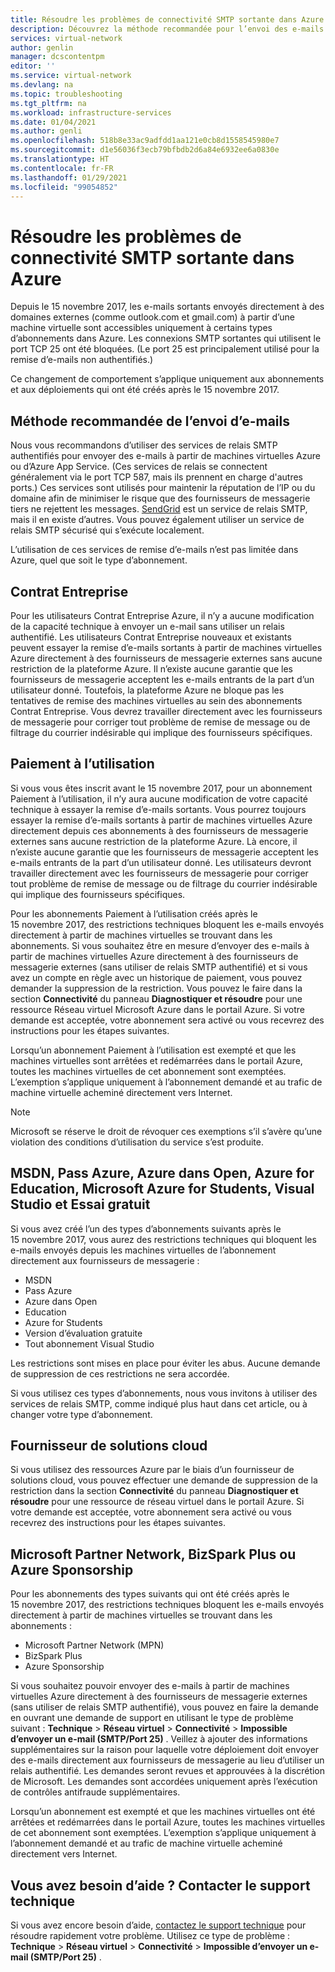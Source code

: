 ```yaml
---
title: Résoudre les problèmes de connectivité SMTP sortante dans Azure | Microsoft Docs
description: Découvrez la méthode recommandée pour l’envoi des e-mails et la manière de résoudre les problèmes de connectivité SMTP sortante dans Azure.
services: virtual-network
author: genlin
manager: dcscontentpm
editor: ''
ms.service: virtual-network
ms.devlang: na
ms.topic: troubleshooting
ms.tgt_pltfrm: na
ms.workload: infrastructure-services
ms.date: 01/04/2021
ms.author: genli
ms.openlocfilehash: 518b8e33ac9adfdd1aa121e0cb8d1558545980e7
ms.sourcegitcommit: d1e56036f3ecb79bfbdb2d6a84e6932ee6a0830e
ms.translationtype: HT
ms.contentlocale: fr-FR
ms.lasthandoff: 01/29/2021
ms.locfileid: "99054852"
---
```

# <a name="troubleshoot-outbound-smtp-connectivity-problems-in-azure"></a>Résoudre les problèmes de connectivité SMTP sortante dans Azure

Depuis le 15 novembre 2017, les e-mails sortants envoyés directement à des domaines externes (comme outlook.com et gmail.com) à partir d’une machine virtuelle sont accessibles uniquement à certains types d’abonnements dans Azure. Les connexions SMTP sortantes qui utilisent le port TCP 25 ont été bloquées. (Le port 25 est principalement utilisé pour la remise d’e-mails non authentifiés.)

Ce changement de comportement s’applique uniquement aux abonnements et aux déploiements qui ont été créés après le 15 novembre 2017.

## <a name="recommended-method-of-sending-email"></a>Méthode recommandée de l’envoi d’e-mails

Nous vous recommandons d’utiliser des services de relais SMTP authentifiés pour envoyer des e-mails à partir de machines virtuelles Azure ou d’Azure App Service. (Ces services de relais se connectent généralement via le port TCP 587, mais ils prennent en charge d'autres ports.) Ces services sont utilisés pour maintenir la réputation de l’IP ou du domaine afin de minimiser le risque que des fournisseurs de messagerie tiers ne rejettent les messages. [SendGrid](https://sendgrid.com/partners/azure/) est un service de relais SMTP, mais il en existe d’autres. Vous pouvez également utiliser un service de relais SMTP sécurisé qui s’exécute localement.

L’utilisation de ces services de remise d’e-mails n’est pas limitée dans Azure, quel que soit le type d’abonnement.

## <a name="enterprise-agreement"></a>Contrat Entreprise

Pour les utilisateurs Contrat Entreprise Azure, il n’y a aucune modification de la capacité technique à envoyer un e-mail sans utiliser un relais authentifié. Les utilisateurs Contrat Entreprise nouveaux et existants peuvent essayer la remise d’e-mails sortants à partir de machines virtuelles Azure directement à des fournisseurs de messagerie externes sans aucune restriction de la plateforme Azure. Il n’existe aucune garantie que les fournisseurs de messagerie acceptent les e-mails entrants de la part d’un utilisateur donné. Toutefois, la plateforme Azure ne bloque pas les tentatives de remise des machines virtuelles au sein des abonnements Contrat Entreprise. Vous devrez travailler directement avec les fournisseurs de messagerie pour corriger tout problème de remise de message ou de filtrage du courrier indésirable qui implique des fournisseurs spécifiques.

## <a name="pay-as-you-go"></a>Paiement à l’utilisation

Si vous vous êtes inscrit avant le 15 novembre 2017, pour un abonnement Paiement à l’utilisation, il n’y aura aucune modification de votre capacité technique à essayer la remise d’e-mails sortants. Vous pourrez toujours essayer la remise d’e-mails sortants à partir de machines virtuelles Azure directement depuis ces abonnements à des fournisseurs de messagerie externes sans aucune restriction de la plateforme Azure. Là encore, il n’existe aucune garantie que les fournisseurs de messagerie acceptent les e-mails entrants de la part d’un utilisateur donné. Les utilisateurs devront travailler directement avec les fournisseurs de messagerie pour corriger tout problème de remise de message ou de filtrage du courrier indésirable qui implique des fournisseurs spécifiques.

Pour les abonnements Paiement à l’utilisation créés après le 15 novembre 2017, des restrictions techniques bloquent les e-mails envoyés directement à partir de machines virtuelles se trouvant dans les abonnements. Si vous souhaitez être en mesure d’envoyer des e-mails à partir de machines virtuelles Azure directement à des fournisseurs de messagerie externes (sans utiliser de relais SMTP authentifié) et si vous avez un compte en règle avec un historique de paiement, vous pouvez demander la suppression de la restriction. Vous pouvez le faire dans la section **Connectivité** du panneau **Diagnostiquer et résoudre** pour une ressource Réseau virtuel Microsoft Azure dans le portail Azure. Si votre demande est acceptée, votre abonnement sera activé ou vous recevrez des instructions pour les étapes suivantes. 

Lorsqu’un abonnement Paiement à l’utilisation est exempté et que les machines virtuelles sont arrêtées et redémarrées dans le portail Azure, toutes les machines virtuelles de cet abonnement sont exemptées. L’exemption s’applique uniquement à l’abonnement demandé et au trafic de machine virtuelle acheminé directement vers Internet.

> [!NOTE]
> Microsoft se réserve le droit de révoquer ces exemptions s’il s’avère qu’une violation des conditions d’utilisation du service s’est produite.

## <a name="msdn-azure-pass-azure-in-open-education-azure-for-students-visual-studio-and-free-trial"></a>MSDN, Pass Azure, Azure dans Open, Azure for Education, Microsoft Azure for Students, Visual Studio et Essai gratuit

Si vous avez créé l’un des types d’abonnements suivants après le 15 novembre 2017, vous aurez des restrictions techniques qui bloquent les e-mails envoyés depuis les machines virtuelles de l’abonnement directement aux fournisseurs de messagerie :
- MSDN
- Pass Azure
- Azure dans Open
- Education
- Azure for Students
- Version d’évaluation gratuite
- Tout abonnement Visual Studio  

Les restrictions sont mises en place pour éviter les abus. Aucune demande de suppression de ces restrictions ne sera accordée.

Si vous utilisez ces types d’abonnements, nous vous invitons à utiliser des services de relais SMTP, comme indiqué plus haut dans cet article, ou à changer votre type d’abonnement.

## <a name="cloud-solution-provider"></a>Fournisseur de solutions cloud

Si vous utilisez des ressources Azure par le biais d’un fournisseur de solutions cloud, vous pouvez effectuer une demande de suppression de la restriction dans la section **Connectivité** du panneau **Diagnostiquer et résoudre** pour une ressource de réseau virtuel dans le portail Azure. Si votre demande est acceptée, votre abonnement sera activé ou vous recevrez des instructions pour les étapes suivantes.

## <a name="microsoft-partner-network-bizspark-plus-or-azure-sponsorship"></a>Microsoft Partner Network, BizSpark Plus ou Azure Sponsorship

Pour les abonnements des types suivants qui ont été créés après le 15 novembre 2017, des restrictions techniques bloquent les e-mails envoyés directement à partir de machines virtuelles se trouvant dans les abonnements :

- Microsoft Partner Network (MPN)
- BizSpark Plus
- Azure Sponsorship

Si vous souhaitez pouvoir envoyer des e-mails à partir de machines virtuelles Azure directement à des fournisseurs de messagerie externes (sans utiliser de relais SMTP authentifié), vous pouvez en faire la demande en ouvrant une demande de support en utilisant le type de problème suivant : **Technique** > **Réseau virtuel** > **Connectivité** > **Impossible d’envoyer un e-mail (SMTP/Port 25)** . Veillez à ajouter des informations supplémentaires sur la raison pour laquelle votre déploiement doit envoyer des e-mails directement aux fournisseurs de messagerie au lieu d’utiliser un relais authentifié. Les demandes seront revues et approuvées à la discrétion de Microsoft. Les demandes sont accordées uniquement après l’exécution de contrôles antifraude supplémentaires. 

Lorsqu’un abonnement est exempté et que les machines virtuelles ont été arrêtées et redémarrées dans le portail Azure, toutes les machines virtuelles de cet abonnement sont exemptées. L’exemption s’applique uniquement à l’abonnement demandé et au trafic de machine virtuelle acheminé directement vers Internet.

## <a name="need-help-contact-support"></a>Vous avez besoin d’aide ? Contacter le support technique

Si vous avez encore besoin d’aide, [contactez le support technique](https://portal.azure.com/?#blade/Microsoft_Azure_Support/HelpAndSupportBlade) pour résoudre rapidement votre problème. Utilisez ce type de problème : **Technique** > **Réseau virtuel** > **Connectivité** > **Impossible d’envoyer un e-mail (SMTP/Port 25)** .
